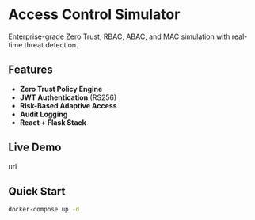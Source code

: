 # Access Control Simulator

Enterprise-grade Zero Trust, RBAC, ABAC, and MAC simulation with real-time threat detection.

## Features
- **Zero Trust Policy Engine**  
- **JWT Authentication** (RS256)  
- **Risk-Based Adaptive Access**  
- **Audit Logging**  
- **React + Flask Stack**  

## Live Demo
url

## Quick Start
```bash
docker-compose up -d
